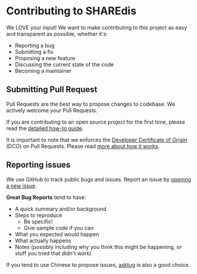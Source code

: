 # Contributing to SHAREdis

We LOVE your input! We want to make contributing to this project as easy and transparent as possible, whether it's:

- Reporting a bug
- Submitting a fix
- Proposing a new feature
- Discussing the current state of the code
- Becoming a maintainer

## Submitting Pull Request

Pull Requests are the best way to propose changes to codebase. We actively welcome your Pull Requests.

If you are contributing to an open source project for the first time, please read the [detailed how-to guide](https://github.com/firstcontributions/first-contributions).

It is important to note that we enforces the [Developer Certificate of Origin](https://developercertificate.org/) (DCO) on Pull Requests. Please read [more about how it works](https://github.com/apps/dco).

## Reporting issues

We use GitHub to track public bugs and issues. Report an issue by [opening a new issue](https://github.com/tikv/client-go/issues/new).

**Great Bug Reports** tend to have:

- A quick summary and/or background
- Steps to reproduce
  - Be specific!
  - Give sample code if you can
- What you expected would happen
- What actually happens
- Notes (possibly including why you think this might be happening, or stuff you tried that didn't work)

If you tend to use Chinese to propose issues, [asktug](https://asktug.com/) is also a good choice.

